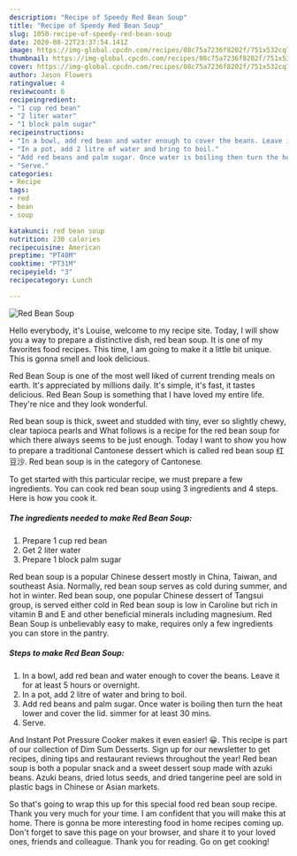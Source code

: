 ```yaml
---
description: "Recipe of Speedy Red Bean Soup"
title: "Recipe of Speedy Red Bean Soup"
slug: 1050-recipe-of-speedy-red-bean-soup
date: 2020-08-22T23:37:54.141Z
image: https://img-global.cpcdn.com/recipes/08c75a7236f8202f/751x532cq70/red-bean-soup-recipe-main-photo.jpg
thumbnail: https://img-global.cpcdn.com/recipes/08c75a7236f8202f/751x532cq70/red-bean-soup-recipe-main-photo.jpg
cover: https://img-global.cpcdn.com/recipes/08c75a7236f8202f/751x532cq70/red-bean-soup-recipe-main-photo.jpg
author: Jason Flowers
ratingvalue: 4
reviewcount: 6
recipeingredient:
- "1 cup red bean"
- "2 liter water"
- "1 block palm sugar"
recipeinstructions:
- "In a bowl, add red bean and water enough to cover the beans. Leave it for at least 5 hours or overnight."
- "In a pot, add 2 litre of water and bring to boil."
- "Add red beans and palm sugar. Once water is boiling then turn the heat lower and cover the lid. simmer for at least 30 mins."
- "Serve."
categories:
- Recipe
tags:
- red
- bean
- soup

katakunci: red bean soup 
nutrition: 230 calories
recipecuisine: American
preptime: "PT40M"
cooktime: "PT31M"
recipeyield: "3"
recipecategory: Lunch

---
```



![Red Bean Soup](https://img-global.cpcdn.com/recipes/08c75a7236f8202f/751x532cq70/red-bean-soup-recipe-main-photo.jpg)

Hello everybody, it's Louise, welcome to my recipe site. Today, I will show you a way to prepare a distinctive dish, red bean soup. It is one of my favorites food recipes. This time, I am going to make it a little bit unique. This is gonna smell and look delicious.

Red Bean Soup is one of the most well liked of current trending meals on earth. It's appreciated by millions daily. It's simple, it's fast, it tastes delicious. Red Bean Soup is something that I have loved my entire life. They're nice and they look wonderful.

Red bean soup is thick, sweet and studded with tiny, ever so slightly chewy, clear tapioca pearls and What follows is a recipe for the red bean soup for which there always seems to be just enough. Today I want to show you how to prepare a traditional Cantonese dessert which is called red bean soup 红豆沙. Red bean soup is in the category of Cantonese.


To get started with this particular recipe, we must prepare a few ingredients. You can cook red bean soup using 3 ingredients and 4 steps. Here is how you cook it.

<!--inarticleads1-->

##### The ingredients needed to make Red Bean Soup:

1. Prepare 1 cup red bean
1. Get 2 liter water
1. Prepare 1 block palm sugar


Red bean soup is a popular Chinese dessert mostly in China, Taiwan, and southeast Asia. Normally, red bean soup serves as cold during summer, and hot in winter. Red bean soup, one popular Chinese dessert of Tangsui group, is served either cold in Red bean soup is low in Caroline but rich in vitamin B and E and other beneficial minerals including magnesium. Red Bean Soup is unbelievably easy to make, requires only a few ingredients you can store in the pantry. 

<!--inarticleads2-->

##### Steps to make Red Bean Soup:

1. In a bowl, add red bean and water enough to cover the beans. Leave it for at least 5 hours or overnight.
1. In a pot, add 2 litre of water and bring to boil.
1. Add red beans and palm sugar. Once water is boiling then turn the heat lower and cover the lid. simmer for at least 30 mins.
1. Serve.


And Instant Pot Pressure Cooker makes it even easier! 😀. This recipe is part of our collection of Dim Sum Desserts. Sign up for our newsletter to get recipes, dining tips and restaurant reviews throughout the year! Red bean soup is both a popular snack and a sweet dessert soup made with azuki beans. Azuki beans, dried lotus seeds, and dried tangerine peel are sold in plastic bags in Chinese or Asian markets. 

So that's going to wrap this up for this special food red bean soup recipe. Thank you very much for your time. I am confident that you will make this at home. There is gonna be more interesting food in home recipes coming up. Don't forget to save this page on your browser, and share it to your loved ones, friends and colleague. Thank you for reading. Go on get cooking!
